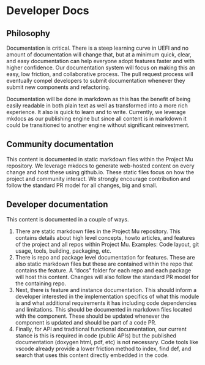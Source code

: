 # Developer Docs

## Philosophy

Documentation is critical.  There is a steep learning curve in UEFI and no amount of documentation will change that, but at a minimum quick, clear, and easy documentation can help everyone adopt features faster and with higher confidence.  Our documentation system will focus on making this an easy, low friction, and collaborative process.  The pull request process will eventually compel developers to submit documentation whenever they submit new components and refactoring.

Documentation will be done in markdown as this has the benefit of being easily readable in both plain text as well as transformed into a more rich experience. It also is quick to learn and to write. Currently, we leverage mkdocs as our publishing engine but since all content is in markdown it could be transitioned to another engine without significant reinvestment.  

## Community documentation

This content is documented in static markdown files within the Project Mu repository.  We leverage mkdocs to generate web-hosted content on every change and host these using github.io.   These static files focus on how the project and community interact.  We strongly encourage contribution and follow the standard PR model for all changes, big and small.  

## Developer documentation

This content is documented in a couple of ways.

1. There are static markdown files in the Project Mu repository.  This contains details about high level concepts, howto articles, and features of the project and all repos within Project Mu.  Examples: Code layout, git usage, tools, building, packaging, etc.  
2. There is repo and package level documentation for features.  These are also static markdown files but these are contained within the repo that contains the feature.  A “docs” folder for each repo and each package will host this content.   Changes will also follow the standard PR model for the containing repo.
3. Next, there is feature and instance documentation.  This should inform a developer interested in the implementation specifics of what this module is and what additional requirements it has including code dependencies and limitations.  This should be documented in markdown files located with the component.  These should be updated whenever the component is updated and should be part of a code PR.  
4. Finally, for API and traditional functional documentation, our current stance is this is required in code (public APIs) but the published documentation (doxygen html, pdf, etc) is not necessary.  Code tools like vscode already provide a lower friction method to index, find def, and search that uses this content directly embedded in the code.
